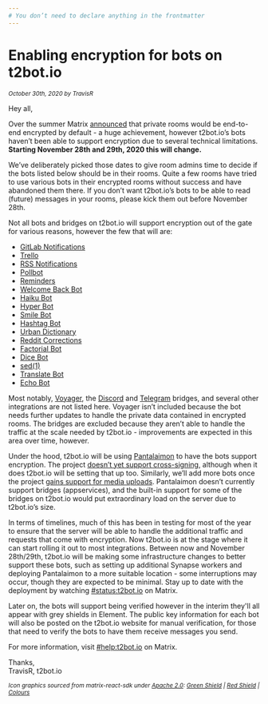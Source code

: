 ```yaml
---
# You don’t need to declare anything in the frontmatter
---
```


# Enabling encryption for bots on t2bot.io

<small><i>October 30th, 2020 by TravisR</i></small>

Hey all,

Over the summer Matrix [announced](https://matrix.org/blog/2020/05/06/cross-signing-and-end-to-end-encryption-by-default-is-here)
that private rooms would be end-to-end encrypted by default - a huge achievement,
however t2bot.io’s bots haven’t been able to support encryption due to several technical
limitations. **Starting November 28th and 29th, 2020 this will change.**

We’ve deliberately picked those dates to give room admins time to decide if the bots
listed below should be in their rooms. Quite a few rooms have tried to use various bots
in their encrypted rooms without success and have abandoned them there. If you don’t
want t2bot.io’s bots to be able to read (future) messages in your rooms, please kick
them out before November 28th.

Not all bots and bridges on t2bot.io will support encryption out of the gate for various
reasons, however the few that will are:

* [GitLab Notifications](/gitlab)
* [Trello](/trellobot)
* [RSS Notifications](/rssbot)
* [Pollbot](/pollbot)
* [Reminders](/reminderbot)
* [Welcome Back Bot](/welcomebackbot)
* [Haiku Bot](/haikubot)
* [Hyper Bot](/hyperbot)
* [Smile Bot](/smilebot)
* [Hashtag Bot](/hashtagbot)
* [Urban Dictionary](/urbandictionarybot)
* [Reddit Corrections](/redditbot)
* [Factorial Bot](/factorialbot)
* [Dice Bot](/dicebot)
* [sed(1)](/sedbot)
* [Translate Bot](/translatebot)
* [Echo Bot](/echobot)

Most notably, [Voyager](/voyager), the [Discord](/discord)
and [Telegram](/telegram) bridges, and several other integrations are
not listed here. Voyager isn’t included because the bot needs further updates to handle
the private data contained in encrypted rooms. The bridges are excluded because they
aren’t able to handle the traffic at the scale needed by t2bot.io - improvements are
expected in this area over time, however.

Under the hood, t2bot.io will be using [Pantalaimon](https://github.com/matrix-org/pantalaimon)
to have the bots support encryption. The project [doesn’t yet support cross-signing](https://github.com/matrix-org/pantalaimon/issues/50),
although when it does t2bot.io will be setting that up too. Similarly, we’ll add more bots once the project
[gains support for media uploads](https://github.com/matrix-org/pantalaimon/issues/70).
Pantalaimon doesn’t currently support bridges (appservices), and the built-in support
for some of the bridges on t2bot.io would put extraordinary load on the server due to
t2bot.io’s size.

In terms of timelines, much of this has been in testing for most of the year to ensure
that the server will be able to handle the additional traffic and requests that come
with encryption. Now t2bot.io is at the stage where it can start rolling it out to most
integrations. Between now and November 28th/29th, t2bot.io will be making some
infrastructure changes to better support these bots, such as setting up additional
Synapse workers and deploying Pantalaimon to a more suitable location - some
interruptions may occur, though they are expected to be minimal. Stay up to date with
the deployment by watching [#status:t2bot.io](https://matrix.to/#/#status:t2bot.io) on
Matrix.

Later on, the bots will support being verified however in the interim they'll all appear
with grey shields in Element. The public key information for each bot will also be posted
on the t2bot.io website for manual verification, for those that need to verify the bots
to have them receive messages you send.

For more information, visit [#help:t2bot.io](https://matrix.to/#/#help:t2bot.io) on
Matrix.

Thanks, <br />
TravisR, t2bot.io

<small><i>Icon graphics sourced from matrix-react-sdk under
<a href="https://github.com/matrix-org/matrix-react-sdk/blob/ca4e7202aed6154e2681f67874f8cd20ac9ec151/LICENSE" target="_blank">Apache 2.0</a>:
<a href="https://github.com/matrix-org/matrix-react-sdk/blob/ca4e7202aed6154e2681f67874f8cd20ac9ec151/res/img/e2e/verified.svg" target="_blank">Green Shield</a>
| <a href="https://github.com/matrix-org/matrix-react-sdk/blob/ca4e7202aed6154e2681f67874f8cd20ac9ec151/res/img/e2e/warning.svg" target="_blank">Red Shield</a>
| <a href="https://github.com/matrix-org/matrix-react-sdk/blob/ee8d885e707e666a267868b437f14491b1b5d980/res/css/views/rooms/_E2EIcon.scss#L66-L79" target="_blank">Colours</a>
</i></small>
